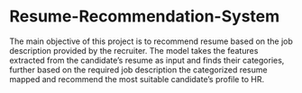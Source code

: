 # Resume-Recommendation-System

The main objective of this project is to recommend resume based on the job description provided by the recruiter. 
The model takes the features extracted from the candidate’s resume as input and finds their categories, further based on the required job description the categorized resume mapped and recommend the most suitable candidate’s profile to HR. 
